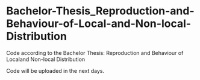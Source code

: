 # Bachelor-Thesis_Reproduction-and-Behaviour-of-Local-and-Non-local-Distribution
Code according to the Bachelor Thesis: Reproduction and Behaviour of Localand Non-local Distribution


Code will be uploaded in the next days.
